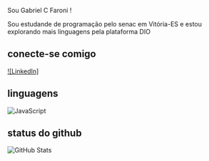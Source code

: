Sou Gabriel C Faroni !

Sou estudande de programação pelo senac em Vitória-ES e estou explorando mais linguagens pela plataforma DIO 

## conecte-se comigo

[![LinkedIn]](https://www.linkedin.com/in/gabriel-cabral-241b151a4/)

## linguagens

![JavaScript](https://img.shields.io/badge/JavaScript-000?style=for-the-badge&logo=javascript)

## status do github

![GitHub Stats](https://github-readme-stats.vercel.app/api?username=gabrielfaroni&theme=transparent&bg_color=000&border_color=F8F8FF&show_icons=true&icon_color=F8F8FF&title_color=F8F8FF&text_color=FFF)
